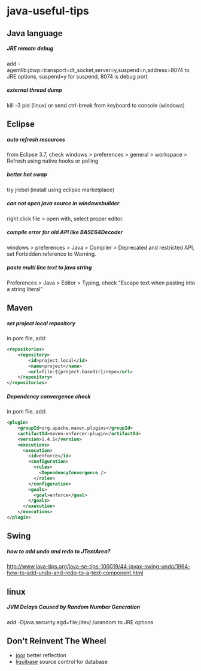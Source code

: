 # java-useful-tips

## Java language
##### JRE remote debug
add -agentlib:jdwp=transport=dt_socket,server=y,suspend=n,address=8074 to JRE options, suspend=y for suspend, 8074 is debug port.

##### external thread dump
kill -3 pid (linux)  or send ctrl-break from keyboard to console (windows)

## Eclipse
##### auto refresh resources
from Eclipse 3.7, check windows > preferences > general > workspace > Refresh using native hooks or polling

##### better hot swap
try jrebel (install using eclipse marketplace)

##### can not open java source in windowsbuilder
right click file > open with, select proper editor.

##### compile error for old API like BASE64Decoder 
windows > preferences > Java > Compiler > Deprecated and restricted API, set Forbidden reference to  Warning.

##### paste multi line text to java string
Preferences > Java > Editor > Typing, check "Escape text when pasting into a string literal"

## Maven

##### set project local repository
in pom file, add:
```xml
<repositories>
 	<repository>
        <id>project.local</id>
        <name>project</name>
        <url>file:${project.basedir}/repo</url>
    </repository>
</repositories>
```
##### Dependency convergence check
in pom file, add: 
```xml
<plugin>
    <groupId>org.apache.maven.plugins</groupId>
    <artifactId>maven-enforcer-plugin</artifactId>
    <version>1.4.1</version>
    <executions>
      <execution>
        <id>enforce</id>
        <configuration>
          <rules>
            <DependencyConvergence />
          </rules>
        </configuration>
        <goals>
          <goal>enforce</goal>
        </goals>
      </execution>
    </executions>
</plugin>
```

## Swing

##### how to add undo and redo to JTextArea?
http://www.java-tips.org/java-se-tips-100019/44-javax-swing-undo/1964-how-to-add-undo-and-redo-to-a-text-component.html


## linux
##### JVM Delays Caused by Random Number Generation
add -Djava.security.egd=file:/dev/./urandom to JRE options

## Don't Reinvent The Wheel
* [joor](https://github.com/jOOQ/jOOR) better reflection
* [liquibase](http://www.liquibase.org/) source control for database



























